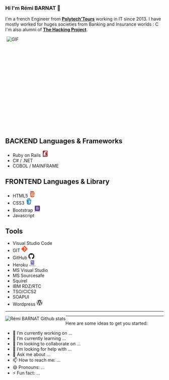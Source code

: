 ### Hi I'm Rémi BARNAT 👋


I'm a french Engineer from [**Polytech'Tours**](https://polytech.univ-tours.fr/version-francaise/navigation/cycle-ingenieur) working in IT since 2013. I have mostly worked for huges societies from Banking and Insurance worlds : C
</br>
I'm also alumni of [**The Hacking Project**](https://www.thehackingproject.org/).

  <img align="right" alt="GIF" src="https://github.com/abhisheknaiidu/abhisheknaiidu/blob/master/code.gif?raw=true" width="500" height="320" />

## BACKEND Languages & Frameworks
- Ruby on Rails <img title="Rails" alt="Rails" src="https://raw.githubusercontent.com/dediane/dediane/7af3958da78c6b596bfaba650c9015576ca4e0fd/myicons/rails-original-wordmark.svg" width="20" height="20"/>
- C# / .NET
- COBOL / MAINFRAME

## FRONTEND Languages & Library
- HTML5 <img title="html" alt="html" src="https://raw.githubusercontent.com/dediane/dediane/7af3958da78c6b596bfaba650c9015576ca4e0fd/myicons/html5-original-wordmark.svg" width="20" height="20" />
- CSS3 <img title="CSS" alt="CSS" src="https://raw.githubusercontent.com/dediane/dediane/7af3958da78c6b596bfaba650c9015576ca4e0fd/myicons/css3-original-wordmark.svg" width="20" height="20" />
- Bootstrap <img title="Bootstrap" alt="Bootstrap" src="https://raw.githubusercontent.com/dediane/dediane/7af3958da78c6b596bfaba650c9015576ca4e0fd/myicons/bootstrap-plain-wordmark.svg" width="20" height="20"/>
- Javascript

## Tools
- Visual Studio Code
- GIT <img title="git" alt="git" src="https://raw.githubusercontent.com/dediane/dediane/7af3958da78c6b596bfaba650c9015576ca4e0fd/myicons/git-original.svg" width="20" height="20" />
- GitHub <img title="github" alt="github" src="https://raw.githubusercontent.com/dediane/dediane/7af3958da78c6b596bfaba650c9015576ca4e0fd/myicons/github-original.svg" width="20" height="20" />
- Heroku <img title="heroku" alt="heroku" src="https://raw.githubusercontent.com/dediane/dediane/7af3958da78c6b596bfaba650c9015576ca4e0fd/myicons/heroku-plain-wordmark.svg" width="20" height="20" />
- MS Visual Studio
- MS Sourcesafe
- Squirel
- IBM RDZ/RTC
- TSO/CICS2
- SOAPUI
- Wordpress <img title="wordpress" alt="wordpress" src="https://raw.githubusercontent.com/dediane/dediane/7af3958da78c6b596bfaba650c9015576ca4e0fd/myicons/wordpress-plain.svg" width="20" height="20"/>





---



<img align="left" alt="Rémi BARNAT Github stats" src="https://github-readme-stats.vercel.app/api?username=rbarnat&theme=tokyonight&show_icons=true&hide_border=true" />

---

Here are some ideas to get you started:

- 🔭 I’m currently working on ...
- 🌱 I’m currently learning ...
- 👯 I’m looking to collaborate on ...
- 🤔 I’m looking for help with ...
- 💬 Ask me about ...
- 📫 How to reach me: ...
- 😄 Pronouns: ...
- ⚡ Fun fact: ...

